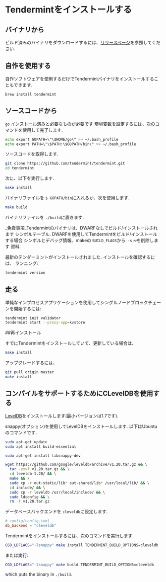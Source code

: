 # Tendermintをインストールする

## バイナリから

ビルド済みのバイナリをダウンロードするには、[リリースページ](https://github.com/tendermint/tendermint/releases)を参照してください.

## 自作を使用する

自作ソフトウェアを使用するだけでTendermintバイナリをインストールすることもできます.

```
brew install tendermint
```

## ソースコードから

`go` [インストール済み](https://golang.org/doc/install)と必要なものが必要です
環境変数を設定するには、次のコマンドを使用して完了します.

```sh
echo export GOPATH=\"\$HOME/go\" >> ~/.bash_profile
echo export PATH=\"\$PATH:\$GOPATH/bin\" >> ~/.bash_profile
```

ソースコードを取得します.

```sh
git clone https://github.com/tendermint/tendermint.git
cd tendermint
```

次に、以下を実行します.

```sh
make install
```

バイナリファイルを `$ GOPATH/bin`に入れるか、次を使用します.

```sh
make build
```

バイナリファイルを `./build`に置きます.

_免責事項_Tendermintのバイナリは、DWARFなしでビルド/インストールされます
シンボルテーブル. DWARFを使用してTendermintをビルド/インストールする場合
シンボルとデバッグ情報、makeの `BUILD_FLAGS`から` -s-w`を削除します
資料.

最新のテンダーミントがインストールされました. インストールを確認するには、
ランニング:

```sh
tendermint version
```

## 走る

単純なインプロセスアプリケーションを使用してシングルノードブロックチェーンを開始するには:

```sh
tendermint init validator
tendermint start --proxy-app=kvstore
```

##再インストール

すでにTendermintをインストールしていて、更新している場合は、

```sh
make install
```

アップグレードするには、

```sh
git pull origin master
make install
```

## コンパイルをサポートするためにCLevelDBを使用する

[LevelDB](https://github.com/google/leveldb)をインストールします(最小バージョンは1.7です).

snappy(オプション)を使用してLevelDBをインストールします. 以下はUbuntuのコマンドです.

```sh
sudo apt-get update
sudo apt install build-essential

sudo apt-get install libsnappy-dev

wget https://github.com/google/leveldb/archive/v1.20.tar.gz && \
  tar -zxvf v1.20.tar.gz && \
  cd leveldb-1.20/ && \
  make && \
  sudo cp -r out-static/lib* out-shared/lib* /usr/local/lib/ && \
  cd include/ && \
  sudo cp -r leveldb /usr/local/include/ && \
  sudo ldconfig && \
  rm -f v1.20.tar.gz
```

データベースバックエンドを `cleveldb`に設定します.

```toml
# config/config.toml
db_backend = "cleveldb"
```

Tendermintをインストールするには、次のコマンドを実行します.

```sh
CGO_LDFLAGS="-lsnappy" make install TENDERMINT_BUILD_OPTIONS=cleveldb
```

または実行:

```sh
CGO_LDFLAGS="-lsnappy" make build TENDERMINT_BUILD_OPTIONS=cleveldb
```

which puts the binary in `./build`.
